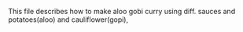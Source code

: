 This file describes how to make aloo gobi curry using diff. sauces and potatoes(aloo) and cauliflower(gopi),